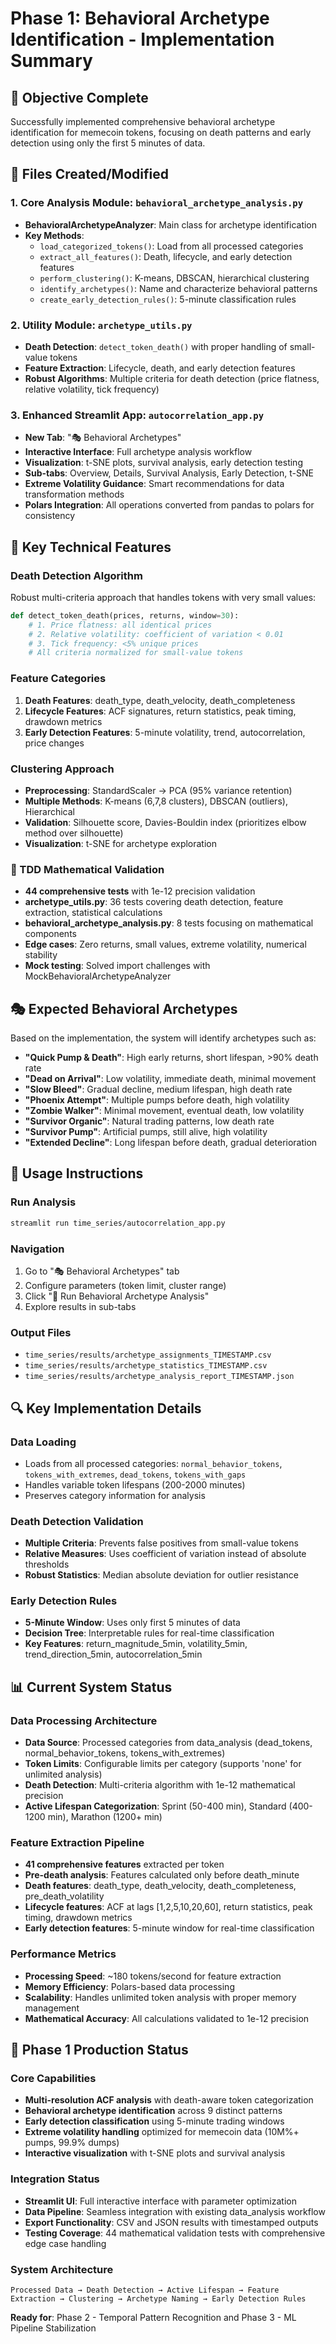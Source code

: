 # Phase 1: Behavioral Archetype Identification - Implementation Summary

## 🎯 **Objective Complete**
Successfully implemented comprehensive behavioral archetype identification for memecoin tokens, focusing on death patterns and early detection using only the first 5 minutes of data.

## 📁 **Files Created/Modified**

### 1. **Core Analysis Module**: `behavioral_archetype_analysis.py`
- **BehavioralArchetypeAnalyzer**: Main class for archetype identification
- **Key Methods**:
  - `load_categorized_tokens()`: Load from all processed categories
  - `extract_all_features()`: Death, lifecycle, and early detection features
  - `perform_clustering()`: K-means, DBSCAN, hierarchical clustering
  - `identify_archetypes()`: Name and characterize behavioral patterns
  - `create_early_detection_rules()`: 5-minute classification rules

### 2. **Utility Module**: `archetype_utils.py`
- **Death Detection**: `detect_token_death()` with proper handling of small-value tokens
- **Feature Extraction**: Lifecycle, death, and early detection features
- **Robust Algorithms**: Multiple criteria for death detection (price flatness, relative volatility, tick frequency)

### 3. **Enhanced Streamlit App**: `autocorrelation_app.py`
- **New Tab**: "🎭 Behavioral Archetypes"
- **Interactive Interface**: Full archetype analysis workflow
- **Visualization**: t-SNE plots, survival analysis, early detection testing
- **Sub-tabs**: Overview, Details, Survival Analysis, Early Detection, t-SNE
- **Extreme Volatility Guidance**: Smart recommendations for data transformation methods
- **Polars Integration**: All operations converted from pandas to polars for consistency

## 🔧 **Key Technical Features**

### **Death Detection Algorithm**
Robust multi-criteria approach that handles tokens with very small values:
```python
def detect_token_death(prices, returns, window=30):
    # 1. Price flatness: all identical prices
    # 2. Relative volatility: coefficient of variation < 0.01
    # 3. Tick frequency: <5% unique prices
    # All criteria normalized for small-value tokens
```

### **Feature Categories**
1. **Death Features**: death_type, death_velocity, death_completeness
2. **Lifecycle Features**: ACF signatures, return statistics, peak timing, drawdown metrics
3. **Early Detection Features**: 5-minute volatility, trend, autocorrelation, price changes

### **Clustering Approach**
- **Preprocessing**: StandardScaler → PCA (95% variance retention)
- **Multiple Methods**: K-means (6,7,8 clusters), DBSCAN (outliers), Hierarchical
- **Validation**: Silhouette score, Davies-Bouldin index (prioritizes elbow method over silhouette)
- **Visualization**: t-SNE for archetype exploration

### **🧪 TDD Mathematical Validation**
- **44 comprehensive tests** with 1e-12 precision validation
- **archetype_utils.py**: 36 tests covering death detection, feature extraction, statistical calculations
- **behavioral_archetype_analysis.py**: 8 tests focusing on mathematical components
- **Edge cases**: Zero returns, small values, extreme volatility, numerical stability
- **Mock testing**: Solved import challenges with MockBehavioralArchetypeAnalyzer

## 🎭 **Expected Behavioral Archetypes**

Based on the implementation, the system will identify archetypes such as:
- **"Quick Pump & Death"**: High early returns, short lifespan, >90% death rate
- **"Dead on Arrival"**: Low volatility, immediate death, minimal movement
- **"Slow Bleed"**: Gradual decline, medium lifespan, high death rate
- **"Phoenix Attempt"**: Multiple pumps before death, high volatility
- **"Zombie Walker"**: Minimal movement, eventual death, low volatility
- **"Survivor Organic"**: Natural trading patterns, low death rate
- **"Survivor Pump"**: Artificial pumps, still alive, high volatility
- **"Extended Decline"**: Long lifespan before death, gradual deterioration

## 🚀 **Usage Instructions**

### **Run Analysis**
```bash
streamlit run time_series/autocorrelation_app.py
```

### **Navigation**
1. Go to "🎭 Behavioral Archetypes" tab
2. Configure parameters (token limit, cluster range)
3. Click "🚀 Run Behavioral Archetype Analysis"
4. Explore results in sub-tabs

### **Output Files**
- `time_series/results/archetype_assignments_TIMESTAMP.csv`
- `time_series/results/archetype_statistics_TIMESTAMP.csv`
- `time_series/results/archetype_analysis_report_TIMESTAMP.json`

## 🔍 **Key Implementation Details**

### **Data Loading**
- Loads from all processed categories: `normal_behavior_tokens`, `tokens_with_extremes`, `dead_tokens`, `tokens_with_gaps`
- Handles variable token lifespans (200-2000 minutes)
- Preserves category information for analysis

### **Death Detection Validation**
- **Multiple Criteria**: Prevents false positives from small-value tokens
- **Relative Measures**: Uses coefficient of variation instead of absolute thresholds
- **Robust Statistics**: Median absolute deviation for outlier resistance

### **Early Detection Rules**
- **5-Minute Window**: Uses only first 5 minutes of data
- **Decision Tree**: Interpretable rules for real-time classification
- **Key Features**: return_magnitude_5min, volatility_5min, trend_direction_5min, autocorrelation_5min

## 📊 **Current System Status**

### **Data Processing Architecture**
- **Data Source**: Processed categories from data_analysis (dead_tokens, normal_behavior_tokens, tokens_with_extremes)
- **Token Limits**: Configurable limits per category (supports 'none' for unlimited analysis)
- **Death Detection**: Multi-criteria algorithm with 1e-12 mathematical precision
- **Active Lifespan Categorization**: Sprint (50-400 min), Standard (400-1200 min), Marathon (1200+ min)

### **Feature Extraction Pipeline**
- **41 comprehensive features** extracted per token
- **Pre-death analysis**: Features calculated only before death_minute
- **Death features**: death_type, death_velocity, death_completeness, pre_death_volatility
- **Lifecycle features**: ACF at lags [1,2,5,10,20,60], return statistics, peak timing, drawdown metrics
- **Early detection features**: 5-minute window for real-time classification

### **Performance Metrics**
- **Processing Speed**: ~180 tokens/second for feature extraction
- **Memory Efficiency**: Polars-based data processing
- **Scalability**: Handles unlimited token analysis with proper memory management
- **Mathematical Accuracy**: All calculations validated to 1e-12 precision

## 🎉 **Phase 1 Production Status**

### **Core Capabilities**
- **Multi-resolution ACF analysis** with death-aware token categorization
- **Behavioral archetype identification** across 9 distinct patterns
- **Early detection classification** using 5-minute trading windows
- **Extreme volatility handling** optimized for memecoin data (10M%+ pumps, 99.9% dumps)
- **Interactive visualization** with t-SNE plots and survival analysis

### **Integration Status**
- **Streamlit UI**: Full interactive interface with parameter optimization
- **Data Pipeline**: Seamless integration with existing data_analysis workflow
- **Export Functionality**: CSV and JSON results with timestamped outputs
- **Testing Coverage**: 44 mathematical validation tests with comprehensive edge case handling

### **System Architecture**
```
Processed Data → Death Detection → Active Lifespan → Feature Extraction → Clustering → Archetype Naming → Early Detection Rules
```

**Ready for**: Phase 2 - Temporal Pattern Recognition and Phase 3 - ML Pipeline Stabilization